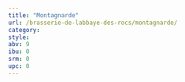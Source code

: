 ```yaml
---
title: "Montagnarde"
url: /brasserie-de-labbaye-des-rocs/montagnarde/
category: 
style: 
abv: 9
ibu: 0
srm: 0
upc: 0
---
```



